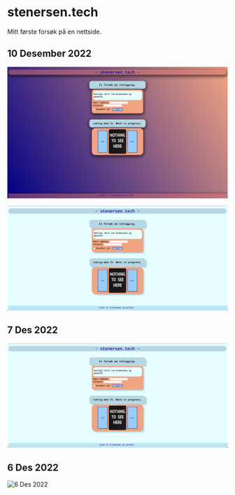 # stenersen.tech
Mitt første forsøk på en nettside.

## 10 Desember 2022
![10 Des 2022](https://github.com/fstenersen/stenersen.tech/blob/main/img/10%20Des%202022.jpeg?raw=true)

<img src="img/7 Des 2022.png" alt="7 Des" title="7 Des 2022">

## 7 Des 2022
![7 Des 2022](https://github.com/fstenersen/stenersen.tech/blob/main/img/7%20Des%202022.png?raw=true)

## 6 Des 2022
![6 Des
2022](https://github.com/fstenersen/stenersen.tech/blob/main/img/6%20Des%202022.png?raw=true)
